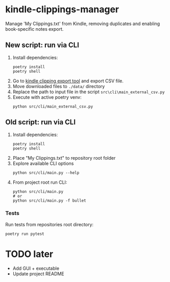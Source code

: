 # kindle-clippings-manager
Manage 'My Clippings.txt' from Kindle, removing duplicates and enabling book-specific notes export.


## New script: run via CLI
1. Install dependencies:
    ```
    poetry install
    poetry shell
    ```
2. Go to [kindle clipping export tool](https://www.mykindletools.com/kindle-clipping-export) and export CSV file.
3. Move downloaded files to `./data/` directory
4. Replace the path to input file in the script `src\cli\main_external_csv.py`
5. Execute with active poetry venv:
    ```
    python src/cli/main_external_csv.py
    ```

## Old script: run via CLI
1. Install dependencies:
    ```
    poetry install
    poetry shell
    ```
2. Place "My Clippings.txt" to repository root folder
3. Explore available CLI options
    ```
    python src/cli/main.py --help
    ```
4. From project root run CLI:
    ```
    python src/cli/main.py
    # or
    python src/cli/main.py -f bullet
    ```

### Tests
Run tests from repositories root directory:
```
poetry run pytest
```

# TODO later
- Add GUI + executable
- Update project README